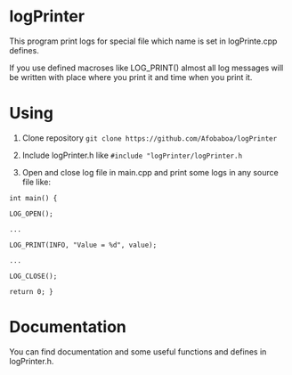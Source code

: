# logPrinter


This program print logs for special file
which name is set in logPrinte.cpp defines.

If you use defined macroses like LOG_PRINT() almost
all log messages will be written with place 
where you print it and time when you print it. 


# Using


1. Clone repository
```git clone https://github.com/Afobaboa/logPrinter```

2. Include logPrinter.h like
```#include "logPrinter/logPrinter.h```

3. Open and close log file in main.cpp and
print some logs in any source file like:

```int main() {```

```LOG_OPEN();```

```...```

```LOG_PRINT(INFO, "Value = %d", value);```

```...```

```LOG_CLOSE();```

```return 0; }```


# Documentation


You can find documentation and some 
useful functions and defines in logPrinter.h.